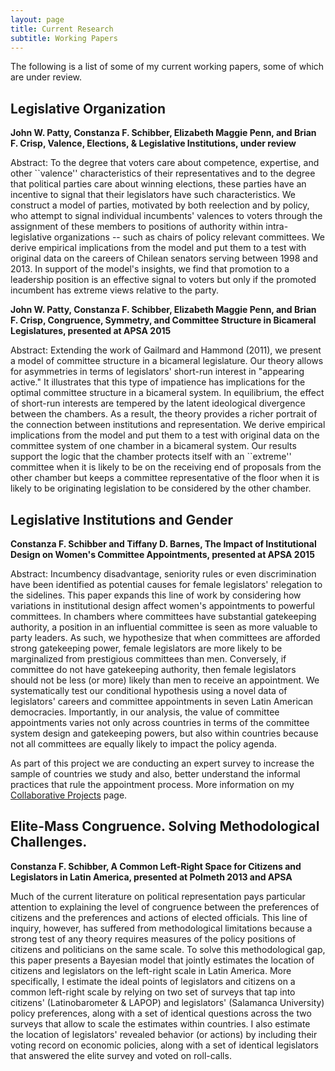 ```yaml
---
layout: page
title: Current Research 
subtitle: Working Papers
---
```


The following is a list of some of my current working papers, some of which are under review.

## Legislative Organization

**John W. Patty, Constanza F. Schibber, Elizabeth Maggie Penn, and Brian F. Crisp, Valence, Elections, & Legislative Institutions, under review**
 
Abstract: To the degree that voters care about competence, expertise, and other ``valence'' characteristics of their representatives and to the degree that political parties care about winning elections, these parties have an incentive to signal that their legislators have such characteristics.  We construct a model of parties, motivated by both reelection and by policy, who attempt to signal individual incumbents' valences to voters through the assignment of these members to positions of authority within intra-legislative organizations -- such as chairs of policy relevant committees. We derive empirical implications from the model and put them to a test with original data on the careers of Chilean senators serving between 1998 and 2013. In support of the model's insights, we find that promotion to a leadership position is an effective signal to voters but only if the promoted incumbent has extreme views relative to the party. 
 
 
**John W. Patty, Constanza F. Schibber, Elizabeth Maggie Penn, and Brian F. Crisp, Congruence, Symmetry, and Committee Structure in Bicameral Legislatures, presented at APSA 2015**
 
Abstract: Extending the work of Gailmard and Hammond (2011), we present a model of committee structure in a bicameral legislature.  Our theory allows for asymmetries in terms of legislators' short-run interest in "appearing active."  It illustrates that this type of impatience has implications for the optimal committee structure in a bicameral system.  In equilibrium, the effect of short-run interests are tempered by the latent ideological divergence between the chambers. As a result, the theory provides a richer portrait of the connection between institutions and representation. We derive empirical implications from the model and put them to a test with original data on the committee system of one chamber in a bicameral system. Our results support the logic that the chamber protects itself with an ``extreme'' committee when it is likely to be on the receiving end of proposals from the other chamber but keeps a committee representative of the floor when it is likely to be originating legislation to be considered by the other chamber.
 
## Legislative Institutions and Gender
 
**Constanza F. Schibber and Tiffany D. Barnes, The Impact of Institutional Design on Women's Committee Appointments, presented at APSA 2015** 

Abstract: Incumbency disadvantage, seniority rules or even discrimination have been identified as potential causes for female legislators' relegation to the sidelines. This paper expands this line of work by considering how variations in institutional design affect women's appointments to powerful committees. In chambers where committees have substantial gatekeeping authority, a position in an influential committee is seen as more valuable to party leaders. As such, we hypothesize that when committees are afforded strong gatekeeping power, female legislators are more likely to be marginalized from prestigious committees than men. Conversely, if committee do not have gatekeeping authority, then female legislators should not be less (or more) likely than men to receive an appointment. We systematically test our conditional hypothesis using a novel data of legislators' careers and committee appointments in seven Latin American democracies. Importantly, in our analysis, the value of committee appointments varies not only across countries in terms of the committee system design and gatekeeping powers, but also within countries because not all committees are equally likely to impact the policy agenda. 
 
As part of this project we are conducting an expert survey to increase the sample of countries we study and also, better understand the informal practices that rule the appointment process. More information on my [Collaborative Projects](https://constanzaschibber.github.io/CDGP/) page.

## Elite-Mass Congruence. Solving Methodological Challenges.

**Constanza F. Schibber, A Common Left-Right Space for Citizens and Legislators in Latin America, presented at Polmeth 2013 and APSA**
 
Much of the current literature on political representation pays particular attention to explaining the level of congruence between the preferences of citizens and the preferences and actions of elected officials. This line of inquiry, however, has suffered from methodological limitations because a strong test of any theory requires measures of the policy positions of citizens and politicians on the same scale. To solve this methodological gap, this paper presents a Bayesian model that jointly estimates the location of citizens and legislators on the left-right scale in Latin America. More specifically, I estimate the ideal points of legislators and citizens on a common left-right scale by relying on two set of surveys that tap into citizens' (Latinobarometer & LAPOP) and legislators' (Salamanca University) policy preferences, along with a set of identical questions across the two surveys that allow to scale the estimates within countries. I also estimate the location of legislators' revealed behavior (or actions) by including their voting record on economic policies, along with a set of identical legislators that answered the elite survey and voted on roll-calls. 
